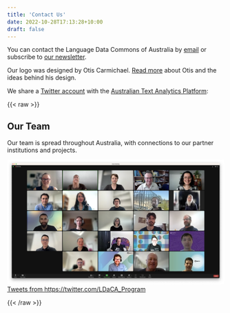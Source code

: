 ```yaml
---
title: 'Contact Us'
date: 2022-10-28T17:13:28+10:00
draft: false
---
```


You can contact the Language Data Commons of Australia by [email](mailto:info@ldaca.edu.au) or subscribe to [our newsletter](http://eepurl.com/irhylw).

Our logo was designed by Otis Carmichael. [Read more](/designer/) about Otis and the ideas behind his design.

We share a [Twitter account](https://twitter.com/LDaCA_Program) with the [Australian Text Analytics Platform](https://www.atap.edu.au):<br>


{{< raw >}}
<div class="flex_container">
    <div class="flex_item">
        <h2>Our Team</h2>
        <p>Our team is spread throughout Australia, with connections to our partner institutions and projects. </p>
        <img src="/contact/ldaca-team.png">
    </div>
    <div class="twitter flex_item"> 
        <a class="twitter-timeline"
            href="https://twitter.com/LDaCA_Program"
            data-height="1000"
            data-width="600"
            data-chrome="nofooter noborders">
            Tweets from https://twitter.com/LDaCA_Program
        </a>
    </div>
</div>

{{< /raw >}}